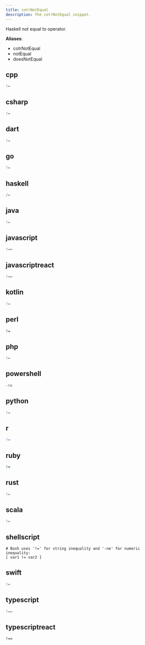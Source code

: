 ```yaml
---
title: cotrNotEqual
description: The cotrNotEqual snippet.
---
```


Haskell not equal to operator.

**Aliases**:
- cotrNotEqual
- notEqual
- doesNotEqual

## cpp
```cpp
!=
```

## csharp
```csharp
!=
```

## dart
```dart
!=
```

## go
```go
!=
```

## haskell
```haskell
/=
```

## java
```java
!=
```

## javascript
```javascript
!==
```

## javascriptreact
```javascriptreact
!==
```

## kotlin
```kotlin
!=
```

## perl
```perl
!=
```

## php
```php
!=
```

## powershell
```powershell
-ne
```

## python
```python
!=
```

## r
```r
!=
```

## ruby
```ruby
!=
```

## rust
```rust
!=
```

## scala
```scala
!=
```

## shellscript
```shellscript
# Bash uses '!=' for string inequality and '-ne' for numeric inequality:
[ var1 != var2 ]
```

## swift
```swift
!=
```

## typescript
```typescript
!==
```

## typescriptreact
```typescriptreact
!==
```

